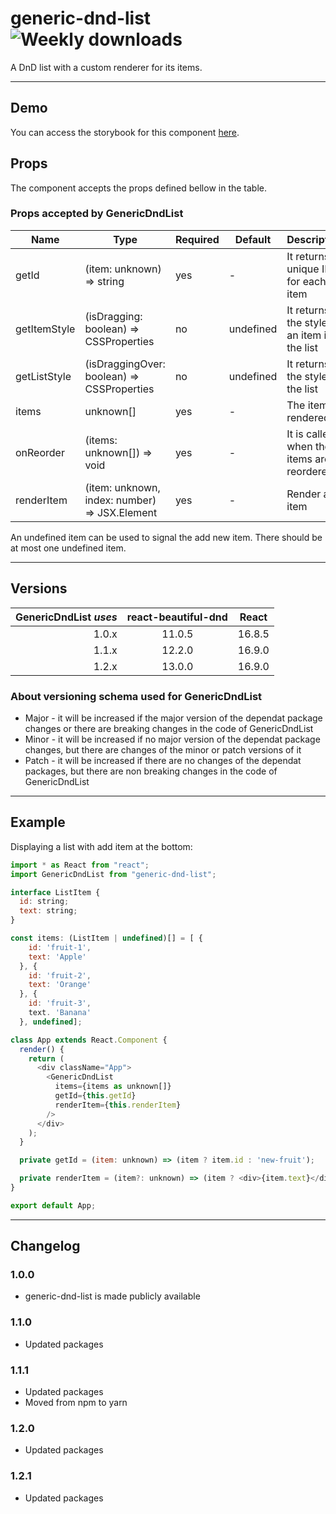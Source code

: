 # generic-dnd-list ![Weekly downloads](https://img.shields.io/npm/dw/generic-dnd-list "Weekly downloads")

A DnD list with a custom renderer for its items.

---

## Demo

You can access the storybook for this component [here](https://iulian-radu-at.github.io/generic-dnd-list/).

## Props

The component accepts the props defined bellow in the table.

### Props accepted by GenericDndList

| Name         | Type                                          | Required | Default   | Description                                  |
| ------------ | --------------------------------------------- | -------- | --------- | -------------------------------------------- |
| getId        | (item: unknown) => string                     | yes      | -         | It returns a unique ID for each item         |
| getItemStyle | (isDragging: boolean) => CSSProperties        | no       | undefined | It returns the style for an item in the list |
| getListStyle | (isDraggingOver: boolean) => CSSProperties    | no       | undefined | It returns the style for the list            |
| items        | unknown[]                                     | yes      | -         | The items rendered                           |
| onReorder    | (items: unknown[]) => void                    | yes      | -         | It is called when the items are reordered    |
| renderItem   | (item: unknown, index: number) => JSX.Element | yes      | -         | Render an item                               |

An undefined item can be used to signal the add new item. There should be at most one undefined item.

---

## Versions

| GenericDndList _uses_ | react-beautiful-dnd | React  |
| --------------------: | :-----------------: | :----: |
|                 1.0.x |       11.0.5        | 16.8.5 |
|                 1.1.x |       12.2.0        | 16.9.0 |
|                 1.2.x |       13.0.0        | 16.9.0 |

### About versioning schema used for GenericDndList

- Major - it will be increased if the major version of the dependat package changes or there are breaking changes in the code of GenericDndList
- Minor - it will be increased if no major version of the dependat package changes, but there are changes of the minor or patch versions of it
- Patch - it will be increased if there are no changes of the dependat packages, but there are non breaking changes in the code of GenericDndList

---

## Example

Displaying a list with add item at the bottom:

```js
import * as React from "react";
import GenericDndList from "generic-dnd-list";

interface ListItem {
  id: string;
  text: string;
}

const items: (ListItem | undefined)[] = [ {
    id: 'fruit-1',
    text: 'Apple'
  }, {
    id: 'fruit-2',
    text: 'Orange'
  }, {
    id: 'fruit-3',
    text. 'Banana'
  }, undefined];

class App extends React.Component {
  render() {
    return (
      <div className="App">
        <GenericDndList
          items={items as unknown[]}
          getId={this.getId}
          renderItem={this.renderItem}
        />
      </div>
    );
  }

  private getId = (item: unknown) => (item ? item.id : 'new-fruit');

  private renderItem = (item?: unknown) => (item ? <div>{item.text}</div> : <div>Use this to add a new fruit</div>);
}

export default App;
```

---

## Changelog

### 1.0.0

- generic-dnd-list is made publicly available

### 1.1.0

- Updated packages

### 1.1.1

- Updated packages
- Moved from npm to yarn

### 1.2.0

- Updated packages

### 1.2.1

- Updated packages
